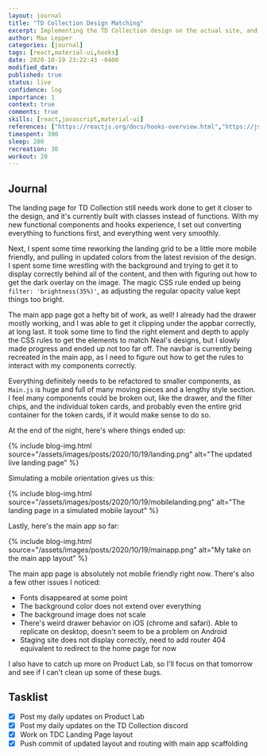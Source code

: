 ```yaml
---
layout: journal
title: "TD Collection Design Matching"
excerpt: Implementing the TD Collection design on the actual site, and progress snapshots.
author: Max Lepper
categories: [journal]
tags: [react,material-ui,hooks]
date: 2020-10-19 23:22:43 -0400
modified_date:
published: true
status: live
confidence: log
importance: 1
context: true
comments: true
skills: [react,javascript,material-ui]
references: ["https://reactjs.org/docs/hooks-overview.html","https://jsdoc.app/","https://material-ui.com/components/grid/","https://material-ui.com/styles/advanced/"]
timespent: 390
sleep: 280
recreation: 30
workout: 20
---
```


## Journal

The landing page for TD Collection still needs work done to get it closer to the design, and it's currently built with classes instead of functions. With my new functional components and hooks experience, I set out converting everything to functions first, and everything went very smoothly.

Next, I spent some time reworking the landing grid to be a little more mobile friendly, and pulling in updated colors from the latest revision of the design. I spent some time wrestling with the background and trying to get it to display correctly behind all of the content, and then with figuring out how to get the dark overlay on the image. The magic CSS rule ended up being `filter: 'brightness(35%)'`, as adjusting the regular opacity value kept things too bright.

The main app page got a hefty bit of work, as well! I already had the drawer mostly working, and I was able to get it clipping under the appbar correctly, at long last. It took some time to find the right element and depth to apply the CSS rules to get the elements to match Neal's designs, but I slowly made progress and ended up not too far off. The navbar is currently being recreated in the main app, as I need to figure out how to get the rules to interact with my components correctly.

Everything definitely needs to be refactored to smaller components, as `Main.js` is huge and full of many moving pieces and a lengthy style section. I feel many components could be broken out, like the drawer, and the filter chips, and the individual token cards, and probably even the entire grid container for the token cards, if it would make sense to do so.

At the end of the night, here's where things ended up:

{% include blog-img.html source="/assets/images/posts/2020/10/19/landing.png" alt="The updated live landing page" %}

Simulating a mobile orientation gives us this:

{% include blog-img.html source="/assets/images/posts/2020/10/19/mobilelanding.png" alt="The landing page in a simulated mobile layout" %}

Lastly, here's the main app so far:

{% include blog-img.html source="/assets/images/posts/2020/10/19/mainapp.png" alt="My take on the main app layout" %}

The main app page is absolutely not mobile friendly right now. There's also a few other issues I noticed:

- Fonts disappeared at some point
- The background color does not extend over everything
- The background image does not scale
- There's weird drawer behavior on iOS (chrome and safari). Able to replicate on desktop, doesn't seem to be a problem on Android
- Staging site does not display correctly, need to add router 404 equivalent to redirect to the home page for now

I also have to catch up more on Product Lab, so I'll focus on that tomorrow and see if I can't clean up some of these bugs.

## Tasklist

- [x] Post my daily updates on Product Lab
- [x] Post my daily updates on the TD Collection discord
- [x] Work on TDC Landing Page layout
- [x] Push commit of updated layout and routing with main app scaffolding